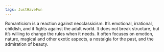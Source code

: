 ```yaml
---
tags: JustHaveFun 
---
```


Romanticism is a reaction against neoclassicism. It’s emotional, irrational, childish, and it fights against the adult world. It does not break structure, but it’s willing to change the rules when it needs. It often focuses on emotion, nature, magical and other exotic aspects, a nostalgia for the past, and the admiration of beauty.